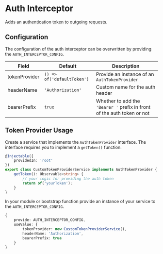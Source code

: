 # Auth Interceptor
Adds an authentication token to outgoing requests.

## Configuration
The configuration of the auth interceptor can be overwritten by providing the `AUTH_INTERCEPTOR_CONFIG`.

| Field | Default | Description | 
|---|---|---|
| tokenProvider | `() => of('defaultToken')` | Provide an instance of an `AuthTokenProvider` |
| headerName | `'Authorization'` | Custom name for the auth header |
| bearerPrefix | `true` | Whether to add the `'Bearer '` prefix in front of the auth token or not |

## Token Provider Usage
Create a service that implements the `AuthTokenProvider` interface. The interface requires you to implement a `getToken()` function. 

```ts
@Injectable({
    providedIn: 'root'
})
export class CustomTokenProviderService implements AuthTokenProvider {
    getToken(): Observable<string> {
        // your logic for providing the auth token
        return of('yourToken');
    }
}
```

In your module or bootstrap function provide an instance of your service to the `AUTH_INTERCEPTOR_CONFIG`.

```ts
{
    provide: AUTH_INTERCEPTOR_CONFIG,
    useValue: {
        tokenProvider: new CustomTokenProviderService(),
        headerName: 'Authorization',
        bearerPrefix: true
    }
}
```

